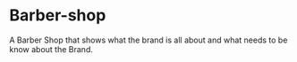# Barber-shop

A Barber Shop that shows what the brand is all about and what needs to be know about the Brand.